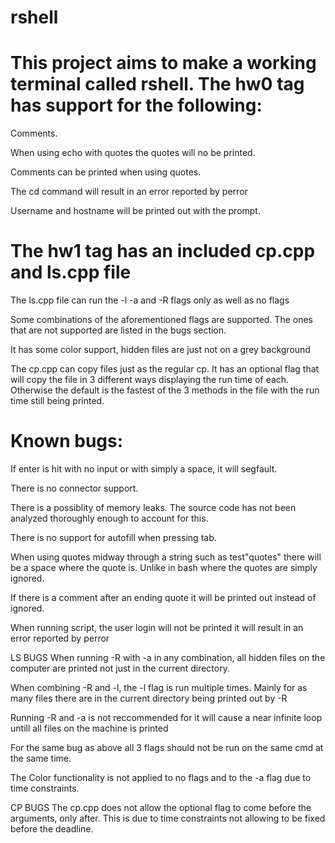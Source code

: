 rshell
======
This project aims to make a working terminal called rshell.
The hw0 tag has support for the following:
=========
Comments. 

When using echo with quotes the quotes will no be printed.

Comments can be printed when using quotes. 

The cd command will result in an error reported by perror

Username and hostname will be printed out with the prompt.

The hw1 tag has an included cp.cpp and ls.cpp file
==============
The ls.cpp file can run the -l -a and -R flags only as well as no flags

Some combinations of the aforementioned flags are supported. The ones that are not supported 
are listed in the bugs section.

It has some color support, hidden files are just not on a grey background

The cp.cpp can copy files just as the regular cp. It has an optional flag that will copy the file
in 3 different ways displaying the run time of each. Otherwise the default is the fastest of the
3 methods in the file with the run time still being printed.

Known bugs:
===========
If enter is hit with no input or with simply a space, it will segfault.

There is no connector support.

There is a possiblity of memory leaks. The source code has not been analyzed thoroughly enough
to account for this.

There is no support for autofill when pressing tab.

When using quotes midway through a string such as test"quotes" there will be a space where the quote
is. Unlike in bash where the quotes are simply ignored.

If there is a comment after an ending quote it will be printed out instead of ignored.

When running script, the user login will not be printed it will result in an error reported by perror

LS BUGS
When running -R with -a in any combination, all hidden files on the computer are printed not just in
the current directory.

When combining -R and -l, the -l flag is run multiple times. Mainly for as many files there are in 
the current directory being printed out by -R

Running -R and -a is not reccommended for it will cause a near infinite loop untill all files
on the machine is printed

For the same bug as above all 3 flags should not be run on the same cmd at the same time.

The Color functionality is not applied to no flags and to the -a flag due to time constraints.

CP BUGS
The cp.cpp does not allow the optional flag to come before the arguments, only after.
This is due to time constraints not allowing to be fixed before the deadline.

